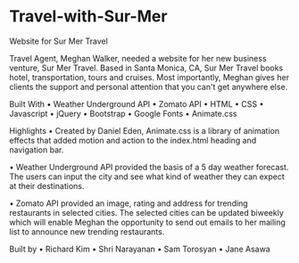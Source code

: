 # Travel-with-Sur-Mer
Website for Sur Mer Travel

Travel Agent, Meghan Walker, needed a website for her new business venture, Sur Mer Travel. Based in Santa Monica, CA, Sur Mer Travel books hotel, transportation, tours and cruises. Most importantly, Meghan gives her clients the support and personal attention that you can't get anywhere else. 


Built With
•	Weather Underground API
•	Zomato API
•	HTML
•	CSS
•	Javascript
•	jQuery
•	Bootstrap
•	Google Fonts
•	Animate.css

Highlights
•	Created by Daniel Eden, Animate.css is a library of animation effects that added motion and action to the index.html heading and navigation bar.

•	Weather Underground API provided the basis of a 5 day weather forecast. The users can input the city and see what kind of weather they can expect at their destinations.

•	Zomato API provided an image, rating and address for trending restaurants in selected cities. The selected cities can be updated biweekly which will enable Meghan the opportunity to send out emails to her mailing list to announce new trending restaurants.

Built by
•	Richard Kim
•	Shri Narayanan
•	Sam Torosyan
•	Jane Asawa

